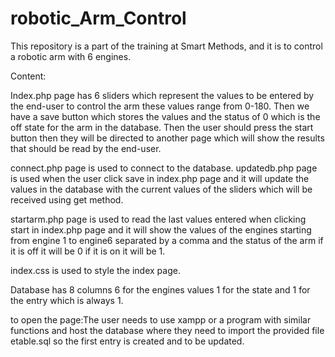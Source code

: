 # robotic_Arm_Control
This repository is a part of the training at Smart Methods, and it is to control a robotic arm with 6 engines. 


Content:


Index.php page has 6 sliders which represent the values to be entered by the end-user to control the arm these values range from 0-180. Then we have a save button which stores the values and the status of 0 which is the off state for the arm in the database. Then the user should press the start button then they will be directed to another page which will show the results that should be read by the end-user.



connect.php page is used to connect to the database.
updatedb.php page is used when the user click save in index.php page and it will update the values in the database with the current values of the sliders which will be received using get method. 


startarm.php page is used to read the last values entered when clicking start in index.php page and it will show the values of the engines starting from engine 1 to engine6 separated by a comma and the status of the arm if it is off it will be 0 if it is on it will be 1. 



index.css is used to style the index page.


Database has 8 columns 6 for the engines values 1 for the state and 1 for the entry which is always 1. 

to open the page:The user needs to use xampp or a program with similar functions and host the database where they need to import the provided file etable.sql so the first entry is created and to be updated. 
 
